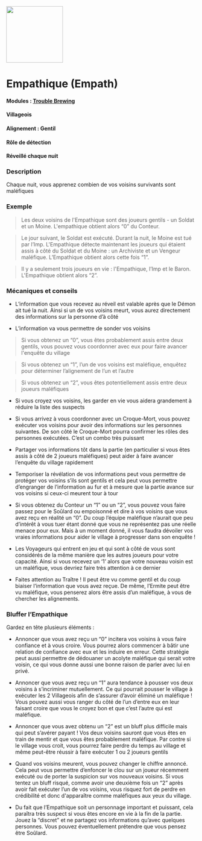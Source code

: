 <img src="https://github.com/brain-academy/wiki/blob/master/public/img/blood-on-the-clocktower/roles/empath.png?raw=true" height="150"> 

# Empathique (Empath)

#### Modules : [Trouble Brewing](https://brain-academy.github.io/wiki/blood-on-the-clocktower/modules/trouble-brewing)
#### Villageois
#### Alignement : Gentil
#### Rôle de détection
#### Réveillé chaque nuit

### Description
Chaque nuit, vous apprenez combien de vos voisins survivants sont maléfiques
 
### Exemple
> Les deux voisins de l'Empathique sont des joueurs gentils - un Soldat et un Moine. L'empathique obtient alors “0” du Conteur.

> Le jour suivant, le Soldat est exécuté. Durant la nuit, le Moine est tué par l’Imp. L'Empathique détecte maintenant les joueurs qui étaient assis à côté du Soldat et du Moine : un Archiviste et un Vengeur maléfique. L’Empathique obtient  alors cette fois “1”.

> Il y a seulement trois joueurs en vie : l'Empathique, l’Imp et le Baron. L'Empathique obtient alors “2”.
 
### Mécaniques et conseils

- L’information que vous recevez au réveil est valable après que le Démon ait tué la nuit. Ainsi si un de vos voisins meurt, vous aurez directement des informations sur la personne d’à côté

- L’information va vous permettre de sonder vos voisins 
> Si vous obtenez un “0”, vous êtes probablement assis entre deux gentils, vous pouvez vous coordonner avec eux pour faire avancer l'enquête du village

> Si vous obtenez un “1”, l’un de vos voisins est maléfique, enquêtez pour déterminer l’alignement de l’un et l’autre

> Si vous obtenez un “2”, vous êtes potentiellement assis entre deux joueurs maléfiques

- Si vous croyez vos voisins, les garder en vie vous aidera grandement à réduire la liste des suspects

- Si vous arrivez à vous coordonner avec un Croque-Mort, vous pouvez exécuter vos voisins pour avoir des informations sur les personnes suivantes. De son côté le Croque-Mort pourra confirmer les rôles des personnes exécutées. C’est un combo très puissant

- Partager vos informations tôt dans la partie (en particulier si vous êtes assis à côté de 2 joueurs maléfiques) peut aider à faire avancer l’enquête du village rapidement

- Temporiser la révélation de vos informations peut vous permettre de protéger vos voisins s’ils sont gentils et cela peut vous permettre d’engranger de l’information au fur et à mesure que la partie avance sur vos voisins si ceux-ci meurent tour à tour

- Si vous obtenez du Conteur un “1” ou un “2”, vous pouvez vous faire passez pour le Soûlard ou empoisonné et dire à vos voisins que vous avez reçu en réalité un “0”. Du coup l’équipe maléfique n’aurait que peu d’intérêt à vous tuer étant donné que vous ne représentez pas une réelle menace pour eux. Mais à un moment donné, il vous faudra dévoiler vos vraies informations pour aider le village à progresser dans son enquête !

- Les Voyageurs qui entrent en jeu et qui sont à côté de vous sont considérés de la même manière que les autres joueurs pour votre capacité. Ainsi si vous recevez un ‘1’ alors que votre nouveau voisin est un maléfique, vous devriez faire très attention à ce dernier

- Faites attention au Traître ! Il peut être vu comme gentil et du coup biaiser l’information que vous avez reçue. De même, l’Ermite peut être vu maléfique, vous penserez alors être assis d’un maléfique, à vous de chercher les alignements.
 
### Bluffer l’Empathique
Gardez en tête plusieurs éléments :
- Annoncer que vous avez reçu un “0” incitera vos voisins à vous faire confiance et à vous croire. Vous pourrez alors commencer à bâtir une relation de confiance avec eux et les induire en erreur. Cette stratégie peut aussi permettre de dédouaner un acolyte maléfique qui serait votre voisin, ce qui vous donne aussi une bonne raison de parler avec lui en privé.

- Annoncer que vous avez reçu un “1” aura tendance à pousser vos deux voisins à s’incriminer mutuellement. Ce qui pourrait pousser le village à exécuter les 2 Villageois afin de s’assurer d’avoir éliminé un maléfique ! Vous pouvez aussi vous ranger du côté de l’un d’entre eux en leur faisant croire que vous le croyez bon et que c’est l’autre qui est maléfique. 

- Annoncer que vous avez obtenu un “2” est un bluff plus difficile mais qui peut s’avérer payant ! Vos deux voisins sauront que vous êtes en train de mentir et que vous êtes probablement maléfique. Par contre si le village vous croit, vous pourrez faire perdre du temps au village et même peut-être réussir à faire exécuter 1 ou 2 joueurs gentils

- Quand vos voisins meurent, vous pouvez changer le chiffre annoncé. Cela peut vous permettre d’enfoncer le clou sur un joueur récemment exécuté ou de porter la suspicion sur vos nouveaux voisins. Si vous tentez un bluff risqué, comme avoir une deuxième fois un “2” après avoir fait exécuter l’un de vos voisins, vous risquez fort de perdre en crédibilité et donc d'apparaître comme maléfiques aux yeux du village.

- Du fait que l’Empathique soit un personnage important et puissant, cela paraîtra très suspect si vous êtes encore en vie à la fin de la partie. Jouez la “discret” et ne partagez vos informations qu’avec quelques personnes. Vous pouvez éventuellement prétendre que vous pensez être Soûlard.

